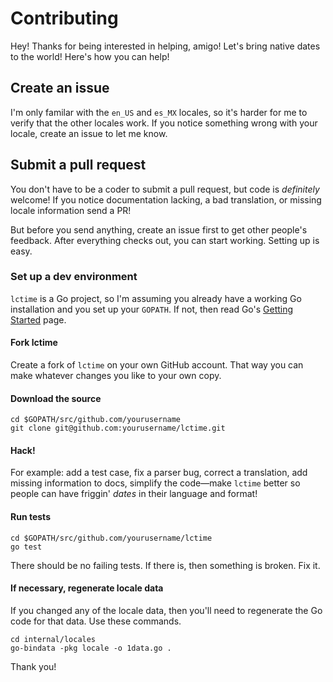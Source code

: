 # Contributing

Hey! Thanks for being interested in helping, amigo! Let's bring native dates to
the world! Here's how you can help!

## Create an issue

I'm only familar with the `en_US` and `es_MX` locales, so it's harder for me to
verify that the other locales work. If you notice something wrong with your
locale, create an issue to let me know.

## Submit a pull request

You don't have to be a coder to submit a pull request, but code is _definitely_
welcome! If you notice documentation lacking, a bad translation, or missing
locale information send a PR!

But before you send anything, create an issue first to get other people's
feedback. After everything checks out, you can start working. Setting up is
easy.

### Set up a dev environment

`lctime` is a Go project, so I'm assuming you already have a working Go
installation and you set up your `GOPATH`. If not, then read Go's [Getting
Started] page.

#### Fork lctime

Create a fork of `lctime` on your own GitHub account. That way you can make
whatever changes you like to your own copy.

#### Download the source

```
cd $GOPATH/src/github.com/yourusername
git clone git@github.com:yourusername/lctime.git
```

#### Hack!

For example: add a test case, fix a parser bug, correct a translation, add
missing information to docs, simplify the code—make `lctime` better so people
can have friggin' _dates_ in their language and format!

#### Run tests

```
cd $GOPATH/src/github.com/yourusername/lctime
go test
```

There should be no failing tests. If there is, then something is broken. Fix it.

#### If necessary, regenerate locale data

If you changed any of the locale data, then you'll need to regenerate the Go
code for that data. Use these commands.

```
cd internal/locales
go-bindata -pkg locale -o 1data.go .
```

Thank you!

[Getting Started]: https://golang.org/doc/install
